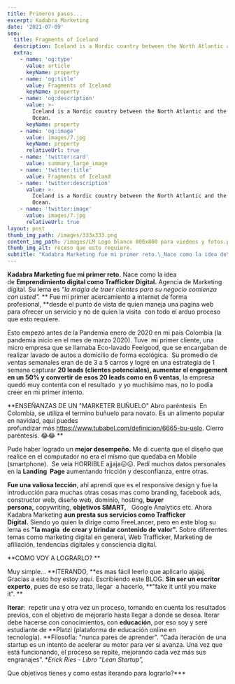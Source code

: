 ```yaml
---
title: Primeros pasos...
excerpt: Kadabra Marketing
date: '2021-07-09'
seo:
  title: Fragments of Iceland
  description: Iceland is a Nordic country between the North Atlantic and the Arctic Ocean.
  extra:
    - name: 'og:type'
      value: article
      keyName: property
    - name: 'og:title'
      value: Fragments of Iceland
      keyName: property
    - name: 'og:description'
      value: >-
        Iceland is a Nordic country between the North Atlantic and the Arctic
        Ocean.
      keyName: property
    - name: 'og:image'
      value: images/7.jpg
      keyName: property
      relativeUrl: true
    - name: 'twitter:card'
      value: summary_large_image
    - name: 'twitter:title'
      value: Fragments of Iceland
    - name: 'twitter:description'
      value: >-
        Iceland is a Nordic country between the North Atlantic and the Arctic
        Ocean.
    - name: 'twitter:image'
      value: images/7.jpg
      relativeUrl: true
layout: post
thumb_img_path: /images/333x333.png
content_img_path: /images/LM Logo blanco 800x800 para viedeos y fotos.png
thumb_img_alt: roceso que esto requiere.
subtitle: "Kadabra Marketing fue mi primer reto.\_Nace como la idea de\_Emprendimiento digital como Trafficker Digital.\_Agencia de Marketing digital. Su lema es\_\"la magia de traer clientes para su negocio comienza con usted\".\_**\_Fue mi primer acercamiento a internet de forma profesional,\_**desde el punto de vista de quien maneja una pagina web para ofrecer un servicio y no de quien la visita\_ con todo el arduo proceso que esto requiere."
---
```

**Kadabra Marketing fue mi primer reto.** Nace como la idea de **Emprendimiento digital como Trafficker Digital.** Agencia de Marketing digital. Su lema es *"la magia de traer clientes para su negocio comienza con usted".* ** Fue mi primer acercamiento a internet de forma profesional, **desde el punto de vista de quien maneja una pagina web para ofrecer un servicio y no de quien la visita  con todo el arduo proceso que esto requiere.


Esto empezó antes de la Pandemia enero de 2020 en mi país Colombia (la pandemia inicio en el mes de marzo 2020). Tuve  mi primer cliente, una micro empresa que se llamaba Eco-lavado Feelgood, que se encargaban de realizar lavado de autos a domicilio de forma ecológica. 
Su promedio de ventas semanales eran de de 3 a 5 carros y logré en una estrategia de 1 semana capturar **20 leads (clientes potenciales), aumentar el engagement en un 50% y convertir de esos 20 leads como en 6 ventas**, la empresa quedó muy contenta con el resultado  y yo muchísimo mas, no lo podía creer en mi primer intento.


**ENSEÑANZAS DE UN "MARKETER BUÑUELO"
Abro paréntesis 
En Colombia, se utiliza el termino buñuelo para novato. Es un alimento popular en navidad, aquí puedes profundizar más https://www.tubabel.com/definicion/6665-bu-uelo.
Cierro paréntesis. 😂😂 **

Pude haber logrado un **mejor desempeño.** Me di cuenta que el diseño que realice en el computador no era el mismo que quedaba en Mobile (smartphone).  Se veía HORRIBLE ajjaja😖😖. Pedí muchos datos personales en la **Landing  Page** aumentando fricción y desconfianza, entre otras.


**Fue una valiosa lección**, ahí aprendí que es el responsive design y fue la introducción para muchas otras cosas mas como branding, facebook ads, constructor web, diseño web, dominio, hosting, **buyer persona,** copywriting, **objetivos SMART,**   Google Analytics etc.
Ahora Kadabra Marketing **aun presta sus servicios como Trafficker Digital.** Siendo yo quien la dirige como FreeLancer, pero en este blog su lema es **"la magia  de crear y brindar contenido de valor".** Sobre diferentes temas como marketing digital en general, Web Trafficker, Marketing de afiliación, tendencias digitales y consciencia digital.

**COMO VOY A LOGRARLO? **


Muy simple... **ITERANDO, **es mas fácil leerlo que aplicarlo ajajaj. Gracias a esto hoy estoy aquí. Escribiendo este BLOG. **Sin ser un escritor experto**, pues de eso se trata, llegar  a hacerlo, **"fake it until you make it". **

**Iterar**:  repetir una y otra vez un proceso, tomando en cuenta los resultados previos, con el objetivo de mejorarlo hasta llegar a donde se desea. Iterar debe hacerse con conocimientos, con **educación**, por eso soy y seré estudiante de **Platzi (plataforma de educación online en tecnología). **Filosofía: "nunca pares de aprender".
“Cada iteración de una startup es un intento de acelerar su motor para ver si avanza. Una vez que está funcionando, el proceso se repite, mejorando cada vez más sus engranajes”. **Erick Ries - Libro “Lean Startup”,*

Que objetivos tienes y como estas iterando para lograrlo?***

